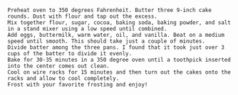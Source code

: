    Preheat oven to 350 degrees Fahrenheit. Butter three 9-inch cake rounds. Dust with flour and tap out the excess.
    Mix together flour, sugar, cocoa, baking soda, baking powder, and salt in a stand mixer using a low speed until combined.
    Add eggs, buttermilk, warm water, oil, and vanilla. Beat on a medium speed until smooth. This should take just a couple of minutes.
    Divide batter among the three pans. I found that it took just over 3 cups of the batter to divide it evenly.
    Bake for 30-35 minutes in a 350 degree oven until a toothpick inserted into the center comes out clean.
    Cool on wire racks for 15 minutes and then turn out the cakes onto the racks and allow to cool completely.
    Frost with your favorite frosting and enjoy!